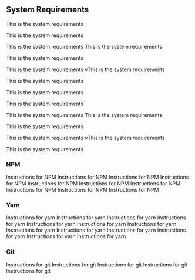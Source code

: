 ## System Requirements

This is the system requirements

This is the system requirements


This is the system requirements
This is the system requirements



This is the system requirements


This is the system requirements
vThis is the system requirements



This is the system requirements



This is the system requirements

This is the system requirements


This is the system requirements
This is the system requirements



This is the system requirements


This is the system requirements
vThis is the system requirements



This is the system requirements



### NPM

Instructions for NPM
Instructions for NPM
Instructions for NPM
Instructions for NPM
Instructions for NPM
Instructions for NPM
Instructions for NPM
Instructions for NPM
Instructions for NPM
Instructions for NPM

### Yarn

Instructions for yarn
Instructions for yarn
Instructions for yarn
Instructions for yarn
Instructions for yarn
Instructions for yarn
Instructions for yarn
Instructions for yarn
Instructions for yarn
Instructions for yarn
Instructions for yarn
Instructions for yarn
Instructions for yarn

### Git

Instructions for git
Instructions for git
Instructions for git
Instructions for git
Instructions for git